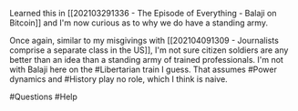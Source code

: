 Learned this in [[202103291336 - The Episode of Everything - Balaji on Bitcoin]] and I'm now curious as to why we do have a standing army. 

Once again, similar to my misgivings with [[202104091309 - Journalists comprise a separate class in the US]], I'm not sure citizen soldiers are any better than an idea than a standing army of trained professionals. I'm not with Balaji here on the #Libertarian train I guess. That assumes #Power dynamics and #History play no role, which I think is naive. 

#Questions  #Help